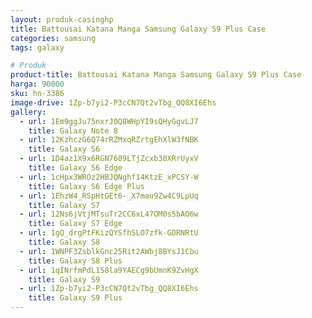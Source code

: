 ```yaml
---
layout: produk-casinghp
title: Battousai Katana Manga Samsung Galaxy S9 Plus Case
categories: samsung
tags: galaxy

# Produk
product-title: Battousai Katana Manga Samsung Galaxy S9 Plus Case
harga: 90000
sku: hn-3386
image-drive: 1Zp-b7yi2-P3cCN7Qt2vTbg_QQ8XI6Ehs
gallery:
  - url: 1Em9ggJu75nxrJ0Q8WHpYI9sQHyGgvLJ7
    title: Galaxy Note 8
  - url: 12KzhczG6Q74rRZMxqRZrtgEhXlW3fNBK
    title: Galaxy S6
  - url: 1D4az1X9x6RGN7609LTjZcxb30XRrUyxV
    title: Galaxy S6 Edge
  - url: 1cHpx3WROz2HBJQNghf14KtzE_xPCSY-W
    title: Galaxy S6 Edge Plus
  - url: 1EhzW4_RSpHtGEt6-_X7mau9Zw4C9LpUq
    title: Galaxy S7
  - url: 12Ns6jVtjMTsuTr2CC6xL47OM0s5bAO6w
    title: Galaxy S7 Edge
  - url: 1gQ_drgPtFKizQYSfhSLO7zfk-GDRNRtU
    title: Galaxy S8
  - url: 1WNPF3ZsblkGnc25Rit2AWbj8BYsJ1Cbu
    title: Galaxy S8 Plus
  - url: 1qINrfmPdL1S8la9YAECg9bUmnK9ZvHgX
    title: Galaxy S9
  - url: 1Zp-b7yi2-P3cCN7Qt2vTbg_QQ8XI6Ehs
    title: Galaxy S9 Plus
---
```

